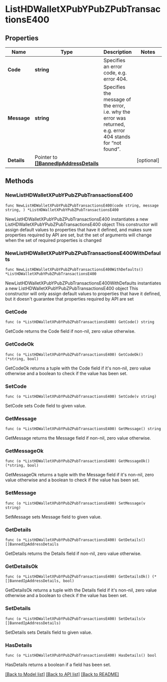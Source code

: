 # ListHDWalletXPubYPubZPubTransactionsE400

## Properties

Name | Type | Description | Notes
------------ | ------------- | ------------- | -------------
**Code** | **string** | Specifies an error code, e.g. error 404. | 
**Message** | **string** | Specifies the message of the error, i.e. why the error was returned, e.g. error 404 stands for “not found”. | 
**Details** | Pointer to [**[]BannedIpAddressDetails**](BannedIpAddressDetails.md) |  | [optional] 

## Methods

### NewListHDWalletXPubYPubZPubTransactionsE400

`func NewListHDWalletXPubYPubZPubTransactionsE400(code string, message string, ) *ListHDWalletXPubYPubZPubTransactionsE400`

NewListHDWalletXPubYPubZPubTransactionsE400 instantiates a new ListHDWalletXPubYPubZPubTransactionsE400 object
This constructor will assign default values to properties that have it defined,
and makes sure properties required by API are set, but the set of arguments
will change when the set of required properties is changed

### NewListHDWalletXPubYPubZPubTransactionsE400WithDefaults

`func NewListHDWalletXPubYPubZPubTransactionsE400WithDefaults() *ListHDWalletXPubYPubZPubTransactionsE400`

NewListHDWalletXPubYPubZPubTransactionsE400WithDefaults instantiates a new ListHDWalletXPubYPubZPubTransactionsE400 object
This constructor will only assign default values to properties that have it defined,
but it doesn't guarantee that properties required by API are set

### GetCode

`func (o *ListHDWalletXPubYPubZPubTransactionsE400) GetCode() string`

GetCode returns the Code field if non-nil, zero value otherwise.

### GetCodeOk

`func (o *ListHDWalletXPubYPubZPubTransactionsE400) GetCodeOk() (*string, bool)`

GetCodeOk returns a tuple with the Code field if it's non-nil, zero value otherwise
and a boolean to check if the value has been set.

### SetCode

`func (o *ListHDWalletXPubYPubZPubTransactionsE400) SetCode(v string)`

SetCode sets Code field to given value.


### GetMessage

`func (o *ListHDWalletXPubYPubZPubTransactionsE400) GetMessage() string`

GetMessage returns the Message field if non-nil, zero value otherwise.

### GetMessageOk

`func (o *ListHDWalletXPubYPubZPubTransactionsE400) GetMessageOk() (*string, bool)`

GetMessageOk returns a tuple with the Message field if it's non-nil, zero value otherwise
and a boolean to check if the value has been set.

### SetMessage

`func (o *ListHDWalletXPubYPubZPubTransactionsE400) SetMessage(v string)`

SetMessage sets Message field to given value.


### GetDetails

`func (o *ListHDWalletXPubYPubZPubTransactionsE400) GetDetails() []BannedIpAddressDetails`

GetDetails returns the Details field if non-nil, zero value otherwise.

### GetDetailsOk

`func (o *ListHDWalletXPubYPubZPubTransactionsE400) GetDetailsOk() (*[]BannedIpAddressDetails, bool)`

GetDetailsOk returns a tuple with the Details field if it's non-nil, zero value otherwise
and a boolean to check if the value has been set.

### SetDetails

`func (o *ListHDWalletXPubYPubZPubTransactionsE400) SetDetails(v []BannedIpAddressDetails)`

SetDetails sets Details field to given value.

### HasDetails

`func (o *ListHDWalletXPubYPubZPubTransactionsE400) HasDetails() bool`

HasDetails returns a boolean if a field has been set.


[[Back to Model list]](../README.md#documentation-for-models) [[Back to API list]](../README.md#documentation-for-api-endpoints) [[Back to README]](../README.md)


